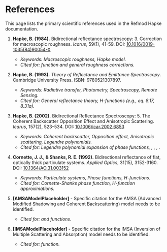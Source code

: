 # References

This page lists the primary scientific references used in the Refmod Hapke documentation.

1.  **Hapke, B. (1984).** Bidirectional reflectance spectroscopy: 3. Correction for macroscopic roughness. *Icarus*, 59(1), 41-59. DOI: [10.1016/0019-1035(84)90054-X](https://doi.org/10.1016/0019-1035(84)90054-X)
    *   *Keywords: Macroscopic roughness, Hapke model.*
    *   *Cited for:  function and general roughness corrections.*

2.  **Hapke, B. (1993).** *Theory of Reflectance and Emittance Spectroscopy*. Cambridge University Press. ISBN: 9780521307897.
    *   *Keywords: Radiative transfer, Photometry, Spectroscopy, Remote Sensing.*
    *   *Cited for: General reflectance theory, H-functions (e.g., eq. 8.17, 8.31a).*

3.  **Hapke, B. (2002).** Bidirectional Reflectance Spectroscopy: 5. The Coherent Backscatter Opposition Effect and Anisotropic Scattering. *Icarus*, 157(2), 523–534. DOI: [10.1006/icar.2002.6853](https://doi.org/10.1006/icar.2002.6853)
    *   *Keywords: Coherent backscatter, Opposition effect, Anisotropic scattering, Legendre polynomials.*
    *   *Cited for: Legendre polynomial expansion of phase functions, , , , .*

4.  **Cornette, J. J., & Shanks, R. E. (1992).** Bidirectional reflectance of flat, optically thick particulate systems. *Applied Optics*, 31(15), 3152-3160. DOI: [10.1364/AO.31.003152](https://doi.org/10.1364/AO.31.003152)
    *   *Keywords: Particulate systems, Phase functions, H-functions.*
    *   *Cited for: Cornette-Shanks phase function, H-function approximations.*

5.  **[AMSAModelPlaceholder]** - Specific citation for the AMSA (Advanced Modified Shadowing and Coherent Backscattering) model needs to be identified.
    *   *Cited for:  and  functions.*

6.  **[IMSAModelPlaceholder]** - Specific citation for the IMSA (Inversion of Multiple Scattering and Absorption) model needs to be identified.
    *   *Cited for:  function.*
